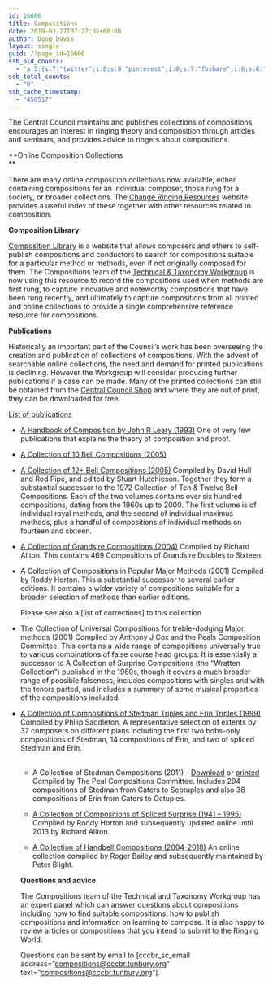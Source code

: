 ```yaml
---
id: 16606
title: Compositions
date: 2019-03-27T07:27:05+00:00
author: Doug Davis
layout: single
guid: /?page_id=16606
ssb_old_counts:
  - 'a:5:{s:7:"twitter";i:0;s:9:"pinterest";i:0;s:7:"fbshare";i:0;s:6:"reddit";i:0;s:6:"tumblr";N;}'
ssb_total_counts:
  - "0"
ssb_cache_timestamp:
  - "450517"
---
```

The Central Council maintains and publishes collections of compositions, encourages an interest in ringing theory and composition through articles and seminars, and provides advice to ringers about compositions.

**Online Composition Collections  
** 

There are many online composition collections now available, either containing compositions for an individual composer, those rung for a society, or broader collections. The <a href="http://ringing.info#compositions" target="_blank" rel="noopener noreferrer" data-wplink-url-error="true">Change Ringing Resources</a> website provides a useful index of these together with other resources related to composition.

**Composition Library**

<a href="https://complib.org" target="_blank" rel="noopener noreferrer">Composition Library</a> is a website that allows composers and others to self-publish compositions and conductors to search for compositions suitable for a particular method or methods, even if not originally composed for them. The Compositions team of the [Technical & Taxonomy Workgroup](/about/workgroups/technical-and-taxonomy) is now using this resource to record the compositions used when methods are first rung, to capture innovative and noteworthy compositions that have been rung recently, and ultimately to capture compositions from all printed and online collections to provide a single comprehensive reference resource for compositions.

**Publications**

Historically an important part of the Council’s work has been overseeing the creation and publication of collections of compositions. With the advent of searchable online collections, the need and demand for printed publications is declining. However the Workgroup will consider producing further publications if a case can be made. Many of the printed collections can still be obtained from the <a href="/shop/" target="_blank" rel="noopener noreferrer">Central Council Shop</a> and where they are out of print, they can be downloaded for free.

[List of publications]()

  * [A Handbook of Composition by John R Leary (1993)](/product/handbook-of-composition-download) 
    One of very few publications that explains the theory of composition and proof.

  * [A Collection of 10 Bell Compositions (2005)](/product/a-collection-of-ten-bell-compositions-2004-download)
  * [A Collection of 12+ Bell Compositions (2005)](/product/a-collection-of-twelve-bell-compositions-2004-download) 
    Compiled by David Hull and Rod Pipe, and edited by Stuart Hutchieson. Together they form a substantial successor to the 1972 Collection of Ten & Twelve Bell Compositions. Each of the two volumes contains over six hundred compositions, dating from the 1960s up to 2000. The first volume is of individual royal methods, and the second of individual maximus methods, plus a handful of compositions of individual methods on fourteen and sixteen.

  * [A Collection of Grandsire Compositions (2004)](/product/collection-of-grandsire-compositions-download) 
    Compiled by Richard Allton. This contains 469 Compositions of Grandsire Doubles to Sixteen.

  * A Collection of Compositions in Popular Major Methods (2001) 
    Compiled by Roddy Horton. This a substantial successor to several earlier editions. It contains a wider variety of compositions suitable for a broader selection of methods than earlier editions.
    
    Please see also a [list of corrections<link>] to this collection

  * The Collection of Universal Compositions for treble-dodging Major methods (2001) 
    Compiled by Anthony J Cox and the Peals Composition Committee. This contains a wide range of compositions universally true to various combinations of false course head groups. It is essentially a successor to A Collection of Surprise Compositions (the “Wratten Collection”) published in the 1960s, though it covers a much broader range of possible falseness, includes compositions with singles and with the tenors parted, and includes a summary of some musical properties of the compositions included.

  * [A Collection of Compositions of Stedman Triples and Erin Triples (1999)](/product/a-collection-of-compositions-of-stedman-triples-and-erin-triples-download/) 
    Compiled by Philip Saddleton. A representative selection of extents by 37 composers on different plans including the first two bobs-only compositions of Stedman, 14 compositions of Erin, and two of spliced Stedman and Erin.  
     </li> 
    
      * A Collection of Stedman Compositions (2011) - [Download](/product/a-collection-of-stedman-compositions-download) or [printed](/product/a-collection-of-stedman-compositions) 
        Compiled by The Peal Compositions Committee. Includes 294 compositions of Stedman from Caters to Septuples and also 38 compositions of Erin from Caters to Octuples.
    
      * <a href="http://www.rrhorton.net/search.php" target="_blank" rel="noopener noreferrer">A Collection of Compositions of Spliced Surprise (1941 – 1995)</a> 
        Compiled by Roddy Horton and subsequently updated online until 2013 by Richard Allton.
    
      * <a href="http://ringing.info/handbell-collection/index.html" target="_blank" rel="noopener noreferrer">A Collection of Handbell Compositions (2004-2018)</a> 
        An online collection compiled by Roger Bailey and subsequently maintained by Peter Blight.</li> </ul> 
        
        **Questions and advice**
        
        The Compositions team of the Technical and Taxonomy Workgroup has an expert panel which can answer questions about compositions including how to find suitable compositions, how to publish compositions and information on learning to compose. It is also happy to review articles or compositions that you intend to submit to the Ringing World.
        
        Questions can be sent by email to [cccbr\_sc\_email address=&#8221;compositions@cccbr.tunbury.org&#8221; text=&#8221;compositions@cccbr.tunbury.org&#8221;].
